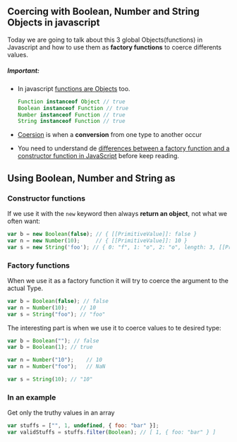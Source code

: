 ## Coercing with Boolean, Number and String Objects in javascript
Today we are going to talk about this 3 global Objects(functions)  in Javascript and how to use them as **factory functions** to coerce differents values.   
##### Important:
- In javascript [functions are Objects](https://github.com/getify/You-Dont-Know-JS/blob/master/up%20%26%20going/ch2.md#values--types) too.

  ```javascript
  Function instanceof Object // true
  Boolean instanceof Function // true    
  Number instanceof Function // true    
  String instanceof Function // true    
  ```
- [Coersion](https://github.com/getify/You-Dont-Know-JS/blob/master/up%20%26%20going/ch2.md#coercion) is when a **conversion** from one type to another occur
- You need to understand de [differences between a factory function and a constructor function in JavaScript](https://medium.com/javascript-scene/javascript-factory-functions-vs-constructor-functions-vs-classes-2f22ceddf33e#.ogi8o4gs5) before keep reading.

## Using Boolean, Number and String as

### Constructor functions
If we use it with the `new` keyword then always **return an object**, not what we often want:

```javascript
var b = new Boolean(false); // { [[PrimitiveValue]]: false }
var n = new Number(10);     // { [[PrimitiveValue]]: 10 }
var s = new String('foo'); // { 0: "f", 1: "o", 2: "o", length: 3, [[PrimitiveValue]]: "foo" }
```

### Factory functions
When we use it as a factory function it will try to coerce the argument to the actual Type.

```javascript
var b = Boolean(false); // false
var n = Number(10);    // 10
var s = String("foo"); // "foo"
```

The interesting part is when we use it to coerce values to te desired type:

```javascript
var b = Boolean(""); // false
var b = Boolean(1); // true

var n = Number("10");    // 10
var n = Number("foo");   // NaN

var s = String(10); // "10"
```

### In an example
Get only the truthy values in an array

```javascript
var stuffs = ["", 1, undefined, { foo: "bar" }];
var validStuffs = stuffs.filter(Boolean); // [ 1, { foo: "bar" } ]
```
